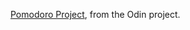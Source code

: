 [Pomodoro Project](https://www.theodinproject.com/courses/web-development-101/lessons/pairing-project), from the Odin project.

